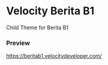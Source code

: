 Velocity Berita B1
=================

Child Theme for Berita B1

### Preview
https://beritab1.velocitydeveloper.com/
